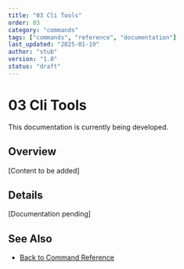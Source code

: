 ```yaml
---
title: "03 Cli Tools"
order: 03
category: "commands"
tags: ["commands", "reference", "documentation"]
last_updated: "2025-01-19"
author: "stub"
version: "1.0"
status: "draft"
---
```


# 03 Cli Tools

This documentation is currently being developed.

## Overview

[Content to be added]

## Details

[Documentation pending]

## See Also

- [Back to Command Reference](./README.md)
